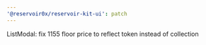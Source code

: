 ```yaml
---
'@reservoir0x/reservoir-kit-ui': patch
---
```


ListModal: fix 1155 floor price to reflect token instead of collection
